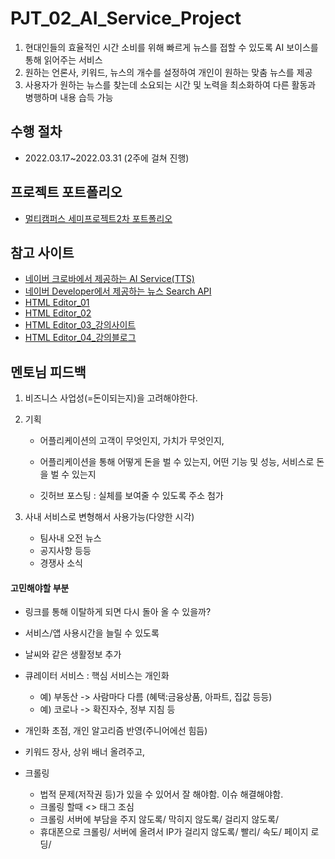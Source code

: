# PJT_02_AI_Service_Project

1. 현대인들의 효율적인 시간 소비를 위해 빠르게 뉴스를 접할 수 있도록 AI 보이스를 통해 읽어주는 서비스
2. 원하는 언론사, 키워드, 뉴스의 개수를 설정하여 개인이 원하는 맞춤 뉴스를 제공  
3. 사용자가 원하는 뉴스를 찾는데 소요되는 시간 및 노력을 최소화하여 다른 활동과 병행하며 내용 습득 가능

## 수행 절차

- 2022.03.17~2022.03.31 (2주에 걸쳐 진행)

## 프로젝트 포트폴리오

- [멀티캠퍼스 세미프로젝트2차 포트폴리오](https://github.com/jibook/PJT_02_AI_Service_Project/blob/master/%ED%94%84%EB%A1%9C%EC%A0%9D%ED%8A%B82_2%EC%A1%B0_%EB%B0%9C%ED%91%9C%EC%9E%90%EB%A3%8C.pdf)

## 참고 사이트

- [네이버 크로바에서 제공하는 AI Service(TTS)](https://www.ncloud.com/?language=ko-KR)
- [네이버 Developer에서 제공하는 뉴스 Search API](https://developers.naver.com/docs/serviceapi/search/news/news.md#%EB%89%B4%EC%8A%A4)
- [HTML Editor_01](https://html-online.com/editor/)
- [HTML Editor_02](https://html5-editor.net/)
- [HTML Editor_03_강의사이트](https://opentutorials.org/course/2039 )
- [HTML Editor_04_강의블로그](https://m.blog.naver.com/mathesis_time/222039284932 )

## 멘토님 피드백

1. 비즈니스 사업성(=돈이되는지)을 고려해야한다.

2. 기획 

   - 어플리케이션의 고객이 무엇인지, 가치가 무엇인지, 

   - 어플리케이션을 통해 어떻게 돈을 벌 수 있는지, 어떤 기능 및 성능, 서비스로 돈을 벌 수 있는지

   - 깃허브 포스팅 : 실체를 보여줄 수 있도록 주소 첨가

3. 사내 서비스로 변형해서 사용가능(다양한 시각)
   - 팀사내 오전 뉴스 
   - 공지사항 등등 
   - 경쟁사 소식

#### 고민해야할 부분

- 링크를 통해 이탈하게 되면 다시 돌아 올 수 있을까?
- 서비스/앱 사용시간을 늘릴 수 있도록
- 날씨와 같은 생활정보 추가
- 큐레이터 서비스 : 핵심 서비스는 개인화
  - 예) 부동산 -> 사람마다 다름 (혜택:금융상품, 아파트, 집값 등등)
  - 예) 코로나 -> 확진자수, 정부 지침 등

- 개인화 초점, 개인 알고리즘 반영(주니어에선 힘듬)
- 키워드 장사, 상위 배너 올려주고,
- 크롤링 
  - 법적 문제(저작권 등)가 있을 수 있어서 잘 해야함. 이슈 해결해야함.
  - 크롤링 할때 <> 태그 조심
  - 크롤링 서버에 부담을 주지 않도록/ 막히지 않도록/ 걸리지 않도록/
  - 휴대폰으로 크롤링/ 서버에 올려서 IP가 걸리지 않도록/ 빨리/ 속도/ 페이지 로딩/ 



